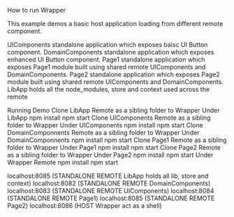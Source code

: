How to run Wrapper

This example demos a basic host application loading from different remote component.

UIComponents standalone application which exposes baisc UI Button component.
DomainComponents standalone application which exposes enhanced UI Button component.
Page1 standalone application which exposes Page1 module built using shared remote UIComponents and DomainComponents.
Page2 standalone application which exposes Page2 module built using shared remote UIComponents and DomainComponents.
LibApp holds all the node_modules, store and context used across the remote

Running Demo
Clone LibApp Remote as a sibling folder to Wrapper
  Under LibApp
    npm install
    npm start
Clone UIComponents Remote as a sibling folder to Wrapper
  Under UIComponents
    npm install
    npm start
Clone DomainComponnents Remote as a sibling folder to Wrapper
  Under DomainComponnents
    npm install
    npm start
Clone Page1 Remote as a sibling folder to Wrapper
  Under Page1
    npm install
    npm start
Clone Page2 Remote as a sibling folder to Wrapper
  Under Page2
    npm install
    npm start
Under Wrapper Remote
  npm install
  npm start


localhost:8085 (STANDALONE REMOTE LibApp holds all lib, store and context)
localhost:8082 (STANDALONE REMOTE DomainComponents)
localhost:8083 (STANDALONE REMOTE UIComponents)
localhost:8084 (STANDALONE REMOTE Page1)
localhost:8085 (STANDALONE REMOTE Page2)
localhost:8086 (HOST Wrapper act as a shell)
